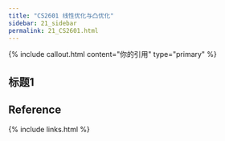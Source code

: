 ```yaml
---
title: "CS2601 线性优化与凸优化"
sidebar: 21_sidebar
permalink: 21_CS2601.html
---
```


{% include callout.html content="你的引用" type="primary" %} 

## 标题1



## Reference





{% include links.html %}
